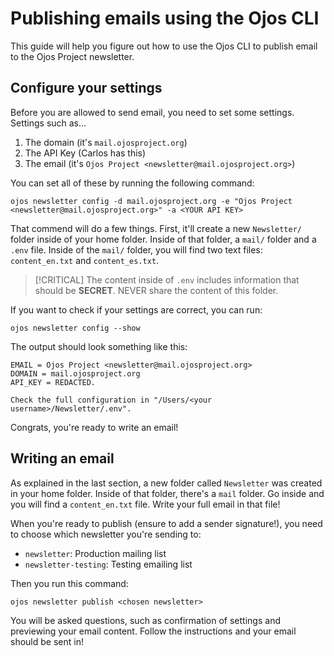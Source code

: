# Publishing emails using the Ojos CLI

This guide will help you figure out how to use the Ojos CLI to publish email to
the Ojos Project newsletter.

## Configure your settings

Before you are allowed to send email, you need to set some settings. Settings
such as...

1. The domain (it's `mail.ojosproject.org`)
2. The API Key (Carlos has this)
3. The email (it's `Ojos Project <newsletter@mail.ojosproject.org>`)

You can set all of these by running the following command:

```shell
ojos newsletter config -d mail.ojosproject.org -e "Ojos Project <newsletter@mail.ojosproject.org>" -a <YOUR API KEY>
```

That commend will do a few things. First, it'll create a new `Newsletter/`
folder inside of your home folder. Inside of that folder, a `mail/`
folder and a `.env` file. Inside of the `mail/` folder, you will find two text
files: `content_en.txt` and `content_es.txt`.

> [!CRITICAL]
> The content inside of `.env` includes information that should be **SECRET**.
> NEVER share the content of this folder.

If you want to check if your settings are correct, you can run:

```shell
ojos newsletter config --show
```

The output should look something like this:

```text
EMAIL = Ojos Project <newsletter@mail.ojosproject.org>
DOMAIN = mail.ojosproject.org
API_KEY = REDACTED.

Check the full configuration in "/Users/<your username>/Newsletter/.env".
```

Congrats, you're ready to write an email!

## Writing an email

As explained in the last section, a new folder called `Newsletter` was created
in your home folder. Inside of that folder, there's a `mail` folder. Go inside
and you will find a `content_en.txt` file. Write your full email in that file!

When you're ready to publish (ensure to add a sender signature!), you need to
choose which newsletter you're sending to:

- `newsletter`: Production mailing list
- `newsletter-testing`: Testing emailing list

Then you run this command:

```shell
ojos newsletter publish <chosen newsletter>
```

You will be asked questions, such as confirmation of settings and previewing
your email content. Follow the instructions and your email should be sent in!
